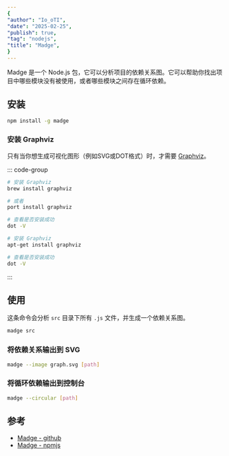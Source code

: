 ```yaml
---
{
"author": "Io_oTI",
"date": "2025-02-25",
"publish": true,
"tag": "nodejs",
"title": "Madge",
}
---
```


Madge 是一个 Node.js 包，它可以分析项目的依赖关系图。它可以帮助你找出项目中哪些模块没有被使用，或者哪些模块之间存在循环依赖。

## 安装

```bash
npm install -g madge
```

### 安装 Graphviz

只有当你想生成可视化图形（例如SVG或DOT格式）时，才需要 [Graphviz](http://www.graphviz.org/)。

::: code-group

```bash [Mac OS X]
# 安装 Graphviz
brew install graphviz

# 或者
port install graphviz

# 查看是否安装成功
dot -V
```

```bash [Ubuntu]
# 安装 Graphviz
apt-get install graphviz

# 查看是否安装成功
dot -V
```

:::

## 使用

这条命令会分析 `src` 目录下所有 `.js` 文件，并生成一个依赖关系图。

```bash
madge src
```

### 将依赖关系输出到 SVG

```bash
madge --image graph.svg [path]
```

### 将循环依赖输出到控制台

```bash
madge --circular [path]
```

## 参考

- [Madge - github](https://github.com/pahen/madge)
- [Madge - npmjs](https://www.npmjs.com/package/madge)
